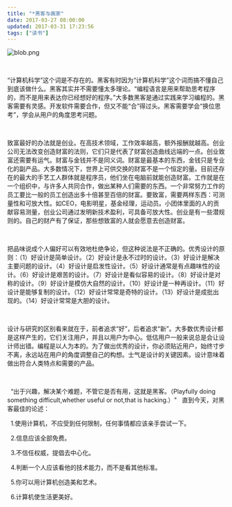 ```yaml
---
title: "*黑客与画家"
date: 2017-03-27 08:00:00
updated: 2017-03-31 17:23:56
tags: ["读书"]
---
```

<p><img src="/uploads/ueditor/php/upload/image/20170327/1490577624.png" title="1490577624.png" alt="blob.png"/></p><p><br/></p><p>“计算机科学”这个词是不存在的。黑客有时因为“计算机科学”这个词而搞不懂自己到底该做什么。黑客其实并不需要懂太多理论。“编程语言是用来帮助思考程序的，而不是用来表达你已经想好的程序。”大多数黑客是通过实践来学习编程的。黑客需要有灵感。开发软件需要合作，但又不能“合”得过头。黑客需要学会“换位思考”，学会从用户的角度思考问题。</p><p><br/></p><p>致富最好的办法就是创业。在高技术领域，工作效率越高，额外报酬就越高。创业公司无法改变创造财富的法则，它们只是代表了财富创造曲线远端的一点。创业致富还需要有运气。财富与金钱并不是同义词。财富是最基本的东西，金钱只是专业化的副产品。大多数情况下，世界上可供交换的财富不是一个恒定的量。目前还存在的最大的手艺工人群体就是程序员，他们坐在电脑前就能创造财富。工作就是在一个组织中，与许多人共同合作，做出某种人们需要的东西。一个非常努力工作的员工要比一般的员工创造出多十倍甚至百倍的财富。要致富，需要两样东西：可测量性和可放大性。如CEO，电影明星，基金经理，运动员。小团体里面的人的贡献容易测量，创业公司通过发明新技术盈利，可具备可放大性。创业是有一些潜规则的。自己的财产有了保证，那些想致富的人就会愿意去创造财富。</p><p><br/></p><p>把品味说成个人偏好可以有效地杜绝争论，但这种说法是不正确的。优秀设计的原则：（1）好设计是简单设计。（2）好设计是永不过时的设计。（3）好设计是解决主要问题的设计。（4）好设计是启发性设计。（5）好设计通常是有点趣味性的设计。（6）好设计是艰苦的设计。（7）好设计是看似容易的设计。（8）好设计是对称的设计。（9）好设计是模仿大自然的设计。（10）好设计是一种再设计。（11）好设计是能够复制的设计。（12）好设计常常是奇特的设计。（13）好设计是成批出现的。（14）好设计常常是大胆的设计。</p><p><br/></p><p>设计与研究的区别看来就在于，前者追求“好”，后者追求“新”。大多数优秀设计都是这样产生的，它们关注用户，并且以用户为中心。低估用户一般来说总是会让设计师出错。编程是以人为本的。为了做出优秀的设计，你必须贴近用户，始终寸步不离，永远站在用户的角度调整自己的构想。士气是设计的关键因素。设计意味着做出符合人类特点和需要的产品。</p><p><br/></p><p>&nbsp; “出于兴趣，解决某个难题，不管它是否有用，这就是黑客。（Playfully doing something difficult,whether useful or not,that is hacking.）&quot; &nbsp; 直到今天，对黑客最佳的论述： &nbsp; &nbsp;</p><p>&nbsp; 1.使用计算机，不应受到任何限制，任何事情都应该亲手尝试一下。 &nbsp;&nbsp;</p><p>&nbsp; 2.信息应该全部免费。 &nbsp; &nbsp;</p><p>&nbsp; 3.不信任权威，提倡去中心化。 &nbsp; &nbsp;</p><p>&nbsp; 4.判断一个人应该看他的技术能力，而不是看其他标准。 &nbsp;&nbsp;</p><p>&nbsp; 5.你可以用计算机创造美和艺术。 &nbsp;&nbsp;</p><p>&nbsp; 6.计算机使生活更美好。</p><p><br/></p>
